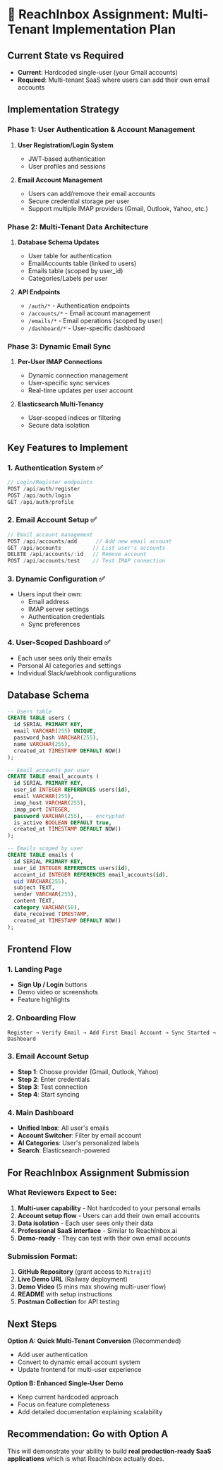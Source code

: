 # 🎯 ReachInbox Assignment: Multi-Tenant Implementation Plan

## Current State vs Required
- **Current**: Hardcoded single-user (your Gmail accounts)
- **Required**: Multi-tenant SaaS where users can add their own email accounts

## Implementation Strategy

### Phase 1: User Authentication & Account Management
1. **User Registration/Login System**
   - JWT-based authentication
   - User profiles and sessions
   
2. **Email Account Management**
   - Users can add/remove their email accounts
   - Secure credential storage per user
   - Support multiple IMAP providers (Gmail, Outlook, Yahoo, etc.)

### Phase 2: Multi-Tenant Data Architecture
1. **Database Schema Updates**
   - User table for authentication
   - EmailAccounts table (linked to users)
   - Emails table (scoped by user_id)
   - Categories/Labels per user

2. **API Endpoints**
   - `/auth/*` - Authentication endpoints
   - `/accounts/*` - Email account management
   - `/emails/*` - Email operations (scoped by user)
   - `/dashboard/*` - User-specific dashboard

### Phase 3: Dynamic Email Sync
1. **Per-User IMAP Connections**
   - Dynamic connection management
   - User-specific sync services
   - Real-time updates per user account

2. **Elasticsearch Multi-Tenancy**
   - User-scoped indices or filtering
   - Secure data isolation

## Key Features to Implement

### 1. Authentication System ✅
```javascript
// Login/Register endpoints
POST /api/auth/register
POST /api/auth/login
GET /api/auth/profile
```

### 2. Email Account Setup ✅
```javascript
// Email account management
POST /api/accounts/add      // Add new email account
GET /api/accounts          // List user's accounts
DELETE /api/accounts/:id   // Remove account
POST /api/accounts/test    // Test IMAP connection
```

### 3. Dynamic Configuration ✅
- Users input their own:
  - Email address
  - IMAP server settings
  - Authentication credentials
  - Sync preferences

### 4. User-Scoped Dashboard ✅
- Each user sees only their emails
- Personal AI categories and settings
- Individual Slack/webhook configurations

## Database Schema

```sql
-- Users table
CREATE TABLE users (
  id SERIAL PRIMARY KEY,
  email VARCHAR(255) UNIQUE,
  password_hash VARCHAR(255),
  name VARCHAR(255),
  created_at TIMESTAMP DEFAULT NOW()
);

-- Email accounts per user
CREATE TABLE email_accounts (
  id SERIAL PRIMARY KEY,
  user_id INTEGER REFERENCES users(id),
  email VARCHAR(255),
  imap_host VARCHAR(255),
  imap_port INTEGER,
  password VARCHAR(255), -- encrypted
  is_active BOOLEAN DEFAULT true,
  created_at TIMESTAMP DEFAULT NOW()
);

-- Emails scoped by user
CREATE TABLE emails (
  id SERIAL PRIMARY KEY,
  user_id INTEGER REFERENCES users(id),
  account_id INTEGER REFERENCES email_accounts(id),
  uid VARCHAR(255),
  subject TEXT,
  sender VARCHAR(255),
  content TEXT,
  category VARCHAR(50),
  date_received TIMESTAMP,
  created_at TIMESTAMP DEFAULT NOW()
);
```

## Frontend Flow

### 1. Landing Page
- **Sign Up / Login** buttons
- Demo video or screenshots
- Feature highlights

### 2. Onboarding Flow
```
Register → Verify Email → Add First Email Account → Sync Started → Dashboard
```

### 3. Email Account Setup
- **Step 1**: Choose provider (Gmail, Outlook, Yahoo)
- **Step 2**: Enter credentials
- **Step 3**: Test connection
- **Step 4**: Start syncing

### 4. Main Dashboard
- **Unified Inbox**: All user's emails
- **Account Switcher**: Filter by email account
- **AI Categories**: User's personalized labels
- **Search**: Elasticsearch-powered

## For ReachInbox Assignment Submission

### What Reviewers Expect to See:
1. **Multi-user capability** - Not hardcoded to your personal emails
2. **Account setup flow** - Users can add their own email accounts
3. **Data isolation** - Each user sees only their data
4. **Professional SaaS interface** - Similar to ReachInbox.ai
5. **Demo-ready** - They can test with their own email accounts

### Submission Format:
1. **GitHub Repository** (grant access to `Mitrajit`)
2. **Live Demo URL** (Railway deployment)
3. **Demo Video** (5 mins max showing multi-user flow)
4. **README** with setup instructions
5. **Postman Collection** for API testing

## Next Steps

**Option A: Quick Multi-Tenant Conversion** (Recommended)
- Add user authentication
- Convert to dynamic email account system
- Update frontend for multi-user experience

**Option B: Enhanced Single-User Demo**
- Keep current hardcoded approach
- Focus on feature completeness
- Add detailed documentation explaining scalability

## Recommendation: Go with Option A
This will demonstrate your ability to build **real production-ready SaaS applications** which is what ReachInbox actually does.
